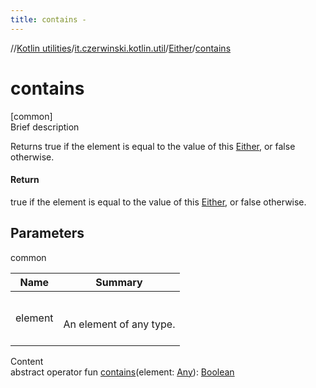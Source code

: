 ```yaml
---
title: contains -
---
```

//[Kotlin utilities](../../index.html)/[it.czerwinski.kotlin.util](../index.html)/[Either](index.html)/[contains](contains.html)



# contains  
[common]  
Brief description  


Returns true if the element is equal to the value of this [Either](index.html), or false otherwise.



#### Return  


true if the element is equal to the value of this [Either](index.html), or false otherwise.



## Parameters  
  
common  
  
|  Name|  Summary| 
|---|---|
| element| <br><br>An element of any type.<br><br>
  
  
Content  
abstract operator fun [contains](contains.html)(element: [Any](https://kotlinlang.org/api/latest/jvm/stdlib/kotlin/-any/index.html)): [Boolean](https://kotlinlang.org/api/latest/jvm/stdlib/kotlin/-boolean/index.html)  



